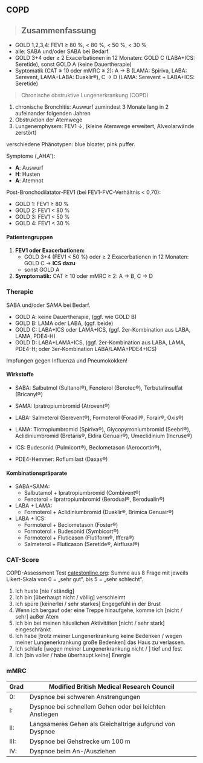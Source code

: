 ## COPD

<!-- rezent hinzugefügt: -->
> ## Zusammenfassung
- GOLD 1,2,3,4: FEV1 ≥ 80 %, < 80 %, < 50 %, < 30 %
- alle: SABA und/oder SABA bei Bedarf.
- GOLD 3+4 oder ≥ 2 Exacerbationen in 12 Monaten: GOLD C (LABA+ICS: Seretide), sonst GOLD A (keine Dauertherapie)
- Syptomatik (CAT ≥ 10 oder mMRC ≥ 2): A → B (LAMA: Spiriva, LABA: Serevent, LAMA+LABA: Duaklir®), C → D (LAMA: Serevent + LABA+ICS: Seretide)

> Chronische obstruktive Lungenerkrankung (COPD)

1. chronische Bronchitis: Auswurf zumindest 3 Monate lang in 2 aufeinander folgenden Jahren
2. Obstruktion der Atemwege
3. Lungenemphysem: FEV1 ↓, (kleine Atemwege erweitert, Alveolarwände zerstört)

verschiedene Phänotypen: blue bloater, pink puffer.

Symptome („AHA“):

- **A**: Auswurf
- **H**: Husten
- **A**: Atemnot

Post-Bronchodilatator-FEV1 (bei FEV1-FVC-Verhältnis < 0,70):

* GOLD 1: FEV1 ≥ 80 %
* GOLD 2: FEV1 < 80 %
* GOLD 3: FEV1 < 50 %
* GOLD 4: FEV1 < 30 %

#### Patientengruppen
1. **FEV1 oder Exacerbationen:**
    - GOLD 3+4 (FEV1 < 50 %) oder ≥ 2 Exacerbationen in 12 Monaten: GOLD C → **ICS dazu**
    - sonst GOLD A
2. **Symptomatik:** CAT ≥ 10 oder mMRC ≥ 2: A → B, C → D

### Therapie

SABA und/oder SAMA bei Bedarf.

- GOLD A: keine Dauertherapie, (ggf. wie GOLD B)
- GOLD B: LAMA oder LABA, (ggf. beide)
- GOLD C: LABA+ICS oder LAMA+ICS, (ggf. 2er-Kombination aus LABA, LAMA, PDE4-H)
- GOLD D: LABA+LAMA+ICS, (ggf. 2er-Kombination aus LABA, LAMA, PDE4-H; oder 3er-Kombination LABA/LAMA+PDE4+ICS)

Impfungen gegen Influenza und Pneumokokken!

#### Wirkstoffe

- SABA: Salbutmol (Sultanol®), Fenoterol (Berotec®), Terbutalinsulfat (Bricanyl®)
- SAMA: Ipratropiumbromid (Atrovent®)
- LABA: Salmeterol (Serevent®),  Formoterol (Foradil®, Forair®, Oxis®)
- LAMA: Tiotropiumbromid (Spiriva®), Glycopyrroniumbromid (Seebri®), Aclidiniumbromid (Bretaris®, Eklira Genuair®), Umeclidinium (Incruse®)

- ICS: Budesonid (Pulmicort®), Beclometason (Aerocortin®), 
- PDE4-Hemmer: Roflumilast (Daxas®)

#### Kombinationspräparate

- SABA+SAMA:
	- Salbutamol + Ipratropiumbromid (Combivent®)
	- Fenoterol + Ipratropiumbromid (Berodual®, Berodualin®)
- LABA + LAMA:
	- Formoterol + Aclidiniumbromid (Duaklir®, Brimica Genuair®)
- LABA + ICS:
	- Formoterol + Beclometason (Foster®)
	- Formoterol + Budesonid (Symbicort®)
	- Formoterol + Fluticason (Flutiform®, Iffera®)
	- Salmeterol + Fluticason (Seretide®, Airflusal®)


### CAT-Score

COPD-Assessment Test [catestonline.org](http://catestonline.org/english/index_German.htm): 
Summe aus 8 Frage mit jeweils Likert-Skala von 0 = „sehr gut“, bis 5 = „sehr schlecht“.

1. Ich huste [nie / ständig]
2. Ich bin [überhaupt nicht / völlig] verschleimt
3. Ich spüre [keinerlei / sehr starkes] Engegefühl in der Brust
4. Wenn ich bergauf oder eine Treppe hinaufgehe, komme ich [nicht / sehr] außer Atem
5. Ich bin bei meinen häuslichen Aktivitäten [nicht / sehr stark] eingeschränkt
6. Ich habe [trotz meiner Lungenerkrankung keine Bedenken / wegen meiner Lungenerkrankung große Bedenken] das Haus zu verlassen.
7. Ich schlafe [wegen meiner Lungenerkrankung nicht / ] tief und fest
8. Ich [bin voller / habe überhaupt keine] Energie

### mMRC

Grad | Modified British Medical Research Council
---- | -----------------------------------------
0:   | Dyspnoe bei schweren Anstrengungen
I:   | Dyspnoe bei schnellem Gehen oder bei leichten Anstiegen
II:  | Langsameres Gehen als Gleichaltrige aufgrund von Dyspnoe
III: | Dyspnoe bei Gehstrecke um 100 m
IV:  | Dyspnoe beim An-/Ausziehen

